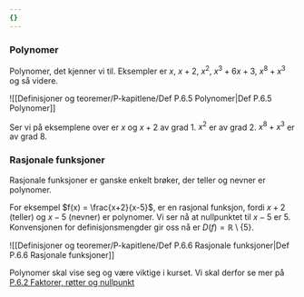 ```yaml
---
{}
---
```


### Polynomer

Polynomer, det kjenner vi til.
Eksempler er $x$, $x+2$, $x^2$, $x^3 + 6x+3$, $x^8+x^3$ og så videre.

![[Definisjoner og teoremer/P-kapitlene/Def P.6.5 Polynomer|Def P.6.5 Polynomer]]

Ser vi på eksemplene over er $x$ og $x+2$ av grad 1. $x^2$ er av grad 2. $x^8 +x^3$ er av grad 8.

### Rasjonale funksjoner

Rasjonale funksjoner er ganske enkelt brøker, der teller og nevner er polynomer. 

For eksempel $f(x) = \frac{x+2}{x-5}$, er en rasjonal funksjon, fordi $x+2$ (teller) og $x-5$ (nevner) er polynomer. Vi ser nå at nullpunktet til $x-5$ er $5$. Konvensjonen for definisjonsmengder gir oss nå er $D(f) = \mathbb{R}\setminus\{5\}$.

![[Definisjoner og teoremer/P-kapitlene/Def P.6.6 Rasjonale funksjoner|Def P.6.6 Rasjonale funksjoner]]

Polynomer skal vise seg og være viktige i kurset. Vi skal derfor se mer på [P.6.2 Faktorer, røtter og nullpunkt](Kapittel%200%20-%20innledende%20kapittel/P.6.2%20Faktorer,%20røtter%20og%20nullpunkt.md)
